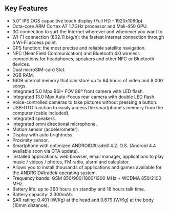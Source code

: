 ## Key Features
- 5.0" IPS OGS capacitive touch display (Full HD - 1920x1080p).
- Octa-core ARM Cortex A7 1.7GHz processor and Mali-450 GPU.
- 3G connection to surf the Internet wherever and whenever you want to.
- WI-FI connection (802.11 b/g/n): the fastest Internet connection through a Wi-Fi access point.
- GPS function: the most precise and reliable satellite navigation.
- NFC (Near Field Communication) and Bluetooth 4.0 wireless connections for headphones, speakers and other NFC or Bluetooth devices.
- Dual microSIM-card Slot.
- 2GB RAM.
- 16GB internal memory that can store up to 64 hours of video and 8.000 songs.
- Integrated 5.0 Mpx BSI+ FOV 88º front camera with LED flash.
- Integrated 13.0 Mpx Auto-Focus rear camera with double LED flash.
- Voice-controlled cameras to take pictures without pressing a button.
- USB-OTG function to easily access the smartphone's memory from the computer (cable included).
- Integrated speakers.
- Integrated omni directional microphone.
- Motion sensor (accelerometer).
- Display with auto brightness.
- Proximity sensor.
- Smartphone with optimized ANDROID#trade# 4.2. O.S. (Android 4.4 available soon via OTA update).
- Installed applications: web browser, email manager, applications to play music / videos / photos, FM radio, alarm and calculator.
- Allows you to install thousands of applications and games available for the ANDROID#trade# operating system.
- Frequency bands: GSM 850/900/1800/1900 MHz + WCDMA 850/2100 MHz.
- Battery life: up to 360 hours on standby and 18 hours talk time.
- Battery capacity: 2.300mAh.
- SAR rating: 0.401 (W/Kg) at the head and 0.679 (W/Kg) at the body (10mm distance).
